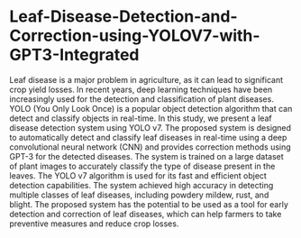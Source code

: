 # Leaf-Disease-Detection-and-Correction-using-YOLOV7-with-GPT3-Integrated

Leaf disease is a major problem in agriculture, as it can lead to significant crop yield losses. In recent years, deep learning techniques have been increasingly used for the detection and classification of plant diseases. YOLO (You Only Look Once) is a popular object detection algorithm that can detect and classify objects in real-time. In this study, we present a leaf disease detection system using YOLO v7. The proposed system is designed to automatically detect and classify leaf diseases in real-time using a deep convolutional neural network (CNN) and provides correction methods using GPT-3 for the detected diseases. The system is trained on a large dataset of plant images to accurately classify the type of disease present in the leaves. The YOLO v7 algorithm is used for its fast and efficient object detection capabilities. The system achieved high accuracy in detecting multiple classes of leaf diseases, including powdery mildew, rust, and blight. The proposed system has the potential to be used as a tool for early detection and correction of leaf diseases, which can help farmers to take preventive measures and reduce crop losses.
